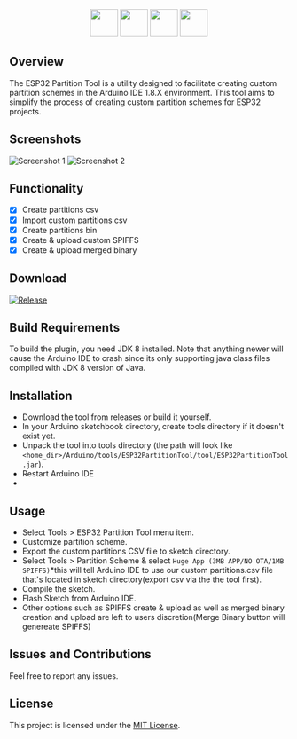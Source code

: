 <div align="center">
    <img src="https://img.shields.io/badge/ESP32-f8a631" height="50">
    <img src="https://img.shields.io/badge/Partition-bf457a" height="50">
    <img src="https://img.shields.io/badge/Tool-42b0f5" height="50">
    <a href="https://github.com/serifpersia/esp32partitiontool/releases/latest"><img src="https://img.shields.io/badge/v1.3-9a41c2" height="50"></a>
</div>



## Overview
The ESP32 Partition Tool is a utility designed to facilitate creating custom partition schemes in the Arduino IDE 1.8.X environment. This tool aims to simplify the process of creating custom partition schemes for ESP32 projects.
## Screenshots
![Screenshot 1](https://github.com/serifpersia/esp32partitiontool/assets/62844718/8724d57c-ebb5-404f-97f1-fe09134f53b5)
![Screenshot 2](https://github.com/serifpersia/esp32partitiontool/assets/62844718/2cdfec8b-710c-41e5-9e0c-50dbb52e4181)

## Functionality
- [x] Create partitions csv
- [x] Import custom partitions csv
- [x] Create partitions bin
- [x] Create & upload custom SPIFFS
- [x] Create & upload merged binary
      
## Download
 [![Release](https://img.shields.io/github/release/serifpersia/esp32partitiontool.svg?style=flat-square)](https://github.com/serifpersia/esp32partitiontool/releases)

## Build Requirements
To build the plugin, you need JDK 8 installed. Note that anything newer will cause the Arduino IDE to crash since its only supporting java class files compiled with JDK 8 version of Java.
## Installation
- Download the tool from releases or build it yourself.
- In your Arduino sketchbook directory, create tools directory if it doesn't exist yet.
- Unpack the tool into tools directory (the path will look like `<home_dir>/Arduino/tools/ESP32PartitionTool/tool/ESP32PartitionTool.jar`).
- Restart Arduino IDE
- 
## Usage
- Select Tools > ESP32 Partition Tool menu item.
- Customize partition scheme.
- Export the custom partitions CSV file to sketch directory.
- Select Tools > Partition Scheme & select `Huge App (3MB APP/NO OTA/1MB SPIFFS)`*this will tell Arduino IDE to use our custom partitions.csv file that's located in sketch directory(export csv via the the tool first).
- Compile the sketch.
- Flash Sketch from Arduino IDE.
- Other options such as SPIFFS create & upload as well as merged binary creation and upload are left to users discretion(Merge Binary button will genereate SPIFFS) 

## Issues and Contributions
Feel free to report any issues.
## License
This project is licensed under the [MIT License](LICENSE).

